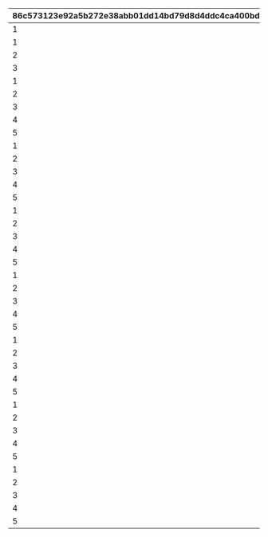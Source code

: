 |86c573123e92a5b272e38abb01dd14bd79d8d4ddc4ca400bdd25155cb3e7ea52|7d2f0c6f1b6d0a478c816edbc733943ccc11a1eb14d3f54f5383a01cf7794719|2ea6a40ee2fb6dd019e131943de842b1c96f3f8d441de5c484824bd85c6a31ee|8309b457bdfdbd2916ba532d1ced3cd5010cc51a96ad0744b3d9e5e74d1627f5|
| --- | --- | --- | --- |
|1|20|2|20|
|1|30|3|30|
|2|80|3|50|
|3|160|3|80|
|1|60|4|60|
|2|160|4|100|
|3|340|4|180|
|4|700|4|360|
|5|1200|4|500|
|1|100|5|100|
|2|260|5|160|
|3|540|5|280|
|4|1020|5|480|
|5|1800|5|780|
|1|100|6|100|
|2|260|6|160|
|3|540|6|280|
|4|1020|6|480|
|5|1800|6|780|
|1|100|7|100|
|2|260|7|160|
|3|540|7|280|
|4|1020|7|480|
|5|1800|7|780|
|1|100|8|100|
|2|260|8|160|
|3|540|8|280|
|4|1020|8|480|
|5|1800|8|780|
|1|100|9|100|
|2|260|9|160|
|3|540|9|280|
|4|1020|9|480|
|5|1800|9|780|
|1|100|10|100|
|2|260|10|160|
|3|540|10|280|
|4|1020|10|480|
|5|1800|10|780|